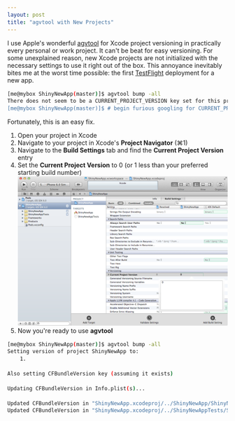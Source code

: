 ```yaml
---
layout: post
title: "agvtool with New Projects"
---
```


I use Apple's wonderful [agvtool](https://developer.apple.com/library/mac/#documentation/Darwin/Reference/ManPages/man8/agvtool.8.html) for Xcode project versioning in practically every personal or work project.  It can't be beat for easy versioning.  For some unexplained reason, new Xcode projects are not initialized with the necessary settings to use it right out of the box.  This annoyance inevitably bites me at the worst time possible: the first [TestFlight](https://testflightapp.com/) deployment for a new app.  

``` bash
[me@mybox ShinyNewApp(master)]$ agvtool bump -all
There does not seem to be a CURRENT_PROJECT_VERSION key set for this project.  Add this key to your target's expert build settings.
[me@mybox ShinyNewApp(master)]$ # begin furious googling for CURRENT_PROJECT_VERSION
```

Fortunately, this is an easy fix.

1. Open your project in Xcode
2. Navigate to your project in Xcode's __Project Navigator__ (⌘1)
3. Navigate to the __Build Settings__ tab and find the __Current Project Version__ entry
4. Set the __Current Project Version__ to 0 (or 1 less than your preferred starting build number)
![Setting Current Project Version in Xcode](/images/current_project_version.png)
5. Now you're ready to use __agvtool__

``` bash
[me@mybox ShinyNewApp(master)]$ agvtool bump -all                               
Setting version of project ShinyNewApp to: 
    1.

Also setting CFBundleVersion key (assuming it exists)

Updating CFBundleVersion in Info.plist(s)...

Updated CFBundleVersion in "ShinyNewApp.xcodeproj/../ShinyNewApp/ShinyNewApp-Info.plist" to 1
Updated CFBundleVersion in "ShinyNewApp.xcodeproj/../ShinyNewAppTests/ShinyNewAppTests-Info.plist" to 1
```

